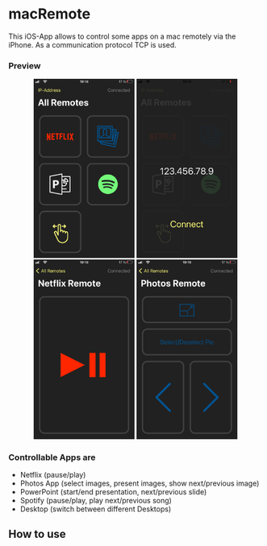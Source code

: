 # macRemote

This iOS-App allows to control some apps on a mac remotely via the iPhone. As a communication protocol TCP is used. 

### Preview

<div align="center">
  <img src="preview/1_main.PNG" width="200px">
  <img src="preview/2_ip.PNG" width="200px">
  <img src="preview/3_netflix.PNG" width="200px">
  <img src="preview/4_photos.PNG" width="200px">
</div>

### Controllable Apps are
* Netflix (pause/play)
* Photos App (select images, present images, show next/previous image)
* PowerPoint (start/end presentation, next/previous slide)
* Spotify (pause/play, play next/previous song)
* Desktop (switch between different Desktops)

## How to use

